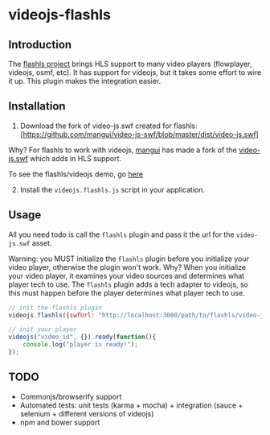 # videojs-flashls

## Introduction

The [flashls project](https://github.com/mangui/flashls) brings HLS support to many video players (flowplayer, videojs, osmf, etc).
It has support for videojs, but it takes some effort to wire it up.  This plugin makes the integration easier.

## Installation

1. Download the fork of video-js.swf created for flashls: [https://github.com/mangui/video-js-swf/blob/master/dist/video-js.swf]

  Why? For flashls to work with videojs, [mangui](https://github.com/mangui) has made a fork of the
  [video-js.swf](https://github.com/mangui/video-js-swf) which adds in HLS support.

  To see the flashls/videojs demo, go [here](http://www.flashls.org/videojs/flash_demo.html)

2. Install the `videojs.flashls.js` script in your application.


## Usage

All you need todo is call the `flashls` plugin and pass it the url for the `video-js.swf` asset.

Warning: you MUST initialize the `flashls` plugin before you initialize your video player, otherwise the plugin won't work.
Why?  When you initialize your video player, it examines your video sources and determines what player tech to use.
The `flashls` plugin adds a tech adapter to videojs, so this must happen before the player determines what player tech to use.


```js
// init the flashls plugin
videojs.flashls({swfUrl: "http://localhost:3000/path/to/flashls/video-js.swf"});

// init your player
videojs("video_id", {}).ready(function(){
	console.log("player is ready!");
});
```


## TODO

* Commonjs/browserify support
* Automated tests: unit tests (karma + mocha) + integration (sauce + selenium + different versions of videojs)
* npm and bower support